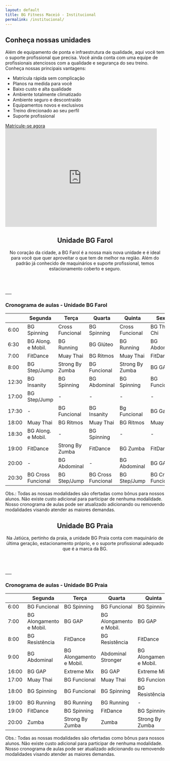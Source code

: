 ```yaml
---
layout: default
title: BG Fitness Maceió - Institucional
permalink: /institucional/
---
```

<section id="sec1" class="inst-principal" data-type="background" data-speed="5">
  <div id="chamada" >
    <div class="col-md-7">
      <h2>Conheça nossas unidades</h2>
      <p>Além de equipamento de ponta e infraestrutura de qualidade, aqui você tem o suporte profissional que precisa.
       Você ainda conta com uma equipe de profissionais atenciosos com a qualidade e segurança do seu treino.
       Conheça nossas principais vantagens:</p>
      <ul>
        <li>Matrícula rápida sem complicação</li>
        <li>Planos na medida para você</li>
        <li>Baixo custo e alta qualidade</li>
        <li>Ambiente totalmente climatizado</li>
        <li>Ambiente seguro e descontraído</li>
        <li>Equipamentos novos e exclusivos</li>
        <li>Treino direcionado ao seu perfil</li>
        <li>Suporte profissional</li>
      </ul>
      <a class="btn" href="{{ site.matricula-url }}" target="_blank">Matricule-se agora</a>
    </div>
    <div class="col-md-5">
      <iframe width="95%" height="310"
      src="https://www.youtube.com/embed/9kOiZOqdJAU?rel=0&amp;controls=0&amp;showinfo=0"
      frameborder="0" gesture="media" allow="encrypted-media" allowfullscreen></iframe>
    </div>
  </div>
</section>

<section id="" class="unidade">
  <div id="descricao-unidade" class="col-md-12">
    <header>
      <h2>Unidade BG Farol</h2>
      <p>No coração da cidade, a BG Farol é a nossa mais nova unidade e é ideal para você
        que quer aproveitar o que tem de melhor na região. Além do padrão já conhecido
        de maquinários e suporte profissional, temos estacionamento coberto e seguro.</p>
    </header>
    <div id="galeria" class="col-md-12">
      <a href="/assets/img/Farol/bg1.jpeg" data-lightbox="bgfarol">
        <img class="img-thumbnail" src="/assets/img/Farol/bg1.jpeg" alt="">
      </a>
      <a href="/assets/img/Farol/bg2.jpeg" data-lightbox="bgfarol">
        <img class="img-thumbnail" src="/assets/img/Farol/bg2.jpeg" alt="">
      </a>
      <a href="/assets/img/Farol/bg3.jpeg" data-lightbox="bgfarol">
        <img class="img-thumbnail" src="/assets/img/Farol/bg3.jpeg" alt="">
      </a>
      <a href="/assets/img/Farol/bg4.jpeg" data-lightbox="bgfarol">
        <img class="img-thumbnail" src="/assets/img/Farol/bg4.jpeg" alt="">
      </a>
      <a href="/assets/img/Farol/bg5.jpeg" data-lightbox="bgfarol">
        <img class="img-thumbnail" src="/assets/img/Farol/bg5.jpeg" alt="">
      </a>
      <a href="/assets/img/Farol/bg6.jpeg" data-lightbox="bgfarol">
        <img class="img-thumbnail" src="/assets/img/Farol/bg6.jpeg" alt="">
      </a>
    </div>
    <div id="cronograma" class="col-md-12">
      <h3 class="center">Cronograma de aulas - Unidade BG Farol</h3>
      <div class="container">
        <table class="table table-striped table-hover">
          <thead>
            <tr>
              <th></th>
              <th>Segunda</th>
              <th>Terça</th>
              <th>Quarta</th>
              <th>Quinta</th>
              <th>Sexta</th>
            </tr>
          </thead>
          <tbody>
            <tr>
              <td>6:00</td>
              <td>BG Spinning</td>
              <td>Cross Funcional</td>
              <td>BG Spinning</td>
              <td>Cross Funcional</td>
              <td>BG Thai Chi</td>
            </tr>
            <tr>
              <td>6:30</td>
              <td>BG Along. e Mobil.</td>
              <td>BG Running</td>
              <td>BG Glúteo</td>
              <td>BG Running</td>
              <td>BG Abdominal</td>
            </tr>
            <tr>
              <td>7:00</td>
              <td>FitDance</td>
              <td>Muay Thai</td>
              <td>BG Ritmos</td>
              <td>Muay Thai</td>
              <td>FitDance</td>
            </tr>
            <tr>
              <td>8:00</td>
              <td>BG Step/Jump</td>
              <td>Strong By Zumba</td>
              <td>BG Funcional</td>
              <td>Strong By Zumba</td>
              <td>BG GAP</td>
            </tr>
            <tr>
              <td>12:30</td>
              <td>BG Insanity</td>
              <td>BG Spinning</td>
              <td>BG Abdominal</td>
              <td>BG Spinning</td>
              <td>BG Funcional</td>
            </tr>
            <tr>
              <td>17:00</td>
              <td>BG Step/Jump</td>
              <td>-</td>
              <td>-</td>
              <td>-</td>
              <td>-</td>
            </tr>
             <tr>
              <td>17:30</td>
              <td>-</td>
              <td>BG Funcional</td>
              <td>BG Insanity</td>
              <td>Bg Funcional</td>
              <td>BG Gap</td>
            </tr>
            <tr>
              <td>18:00</td>
              <td>Muay Thai</td>
              <td>BG Ritmos</td>
              <td>Muay Thai</td>
              <td>BG Ritmos</td>
              <td>Muay Thai</td>
            </tr>
             <tr>
              <td>18:30</td>
              <td>BG Along. e Mobil.</td>
              <td>-</td>
              <td>BG Spinning</td>
              <td>-</td>
              <td>-</td>
            </tr>
            <tr>
              <td>19:00</td>
              <td>FitDance</td>
              <td>Strong By Zumba</td>
              <td>FitDance</td>
              <td>BG Zumba</td>
              <td>FitDance</td>
            </tr>
            <tr>
              <td>20:00</td>
              <td>-</td>
              <td>BG Abdominal</td>
              <td>-</td>
              <td>BG Abdominal</td>
              <td>BG GAP</td>
            </tr>
            <tr>
              <td>20:30</td>
              <td>BG Cross Funcional</td>
              <td>BG Step/Jump</td>
              <td>BG Cross Funcional</td>
              <td>BG Step/Jump</td>
              <td>BG Cross Funcional</td>
            </tr>
          </tbody> 
        </table>
        <p>Obs.: Todas as nossas modalidades são ofertadas como bônus para nossos alunos.
          Não existe custo adicional para participar de nenhuma modalidade.
          Nosso cronograma de aulas pode ser atualizado adicionando ou removendo modalidades visando atender as maiores demandas.</p>
      </div>
    </div>
  </div> 
  <div id="mapa-farol" class="col-md-12">
  </div>
</section>

<section id="" class="unidade">

  <div id="descricao-unidade" class="col-md-12">
    <header>
      <h2>Unidade BG Praia</h2>
      <p>Na Jatiúca, pertinho da praia, a unidade BG Praia conta com maquinário de última geração, estacionamento próprio, e o suporte profissional adequado que é a marca da BG.</p>
    </header>
    <div id="galeria" class="col-md-12">
      <a href="/assets/img/Praia/bg1.jpg" data-lightbox="bgpraia">
        <img class="img-thumbnail" src="/assets/img/Praia/bg1.jpg" alt="">
      </a>
      <a href="/assets/img/Praia/bg2.jpg" data-lightbox="bgpraia">
        <img class="img-thumbnail" src="/assets/img/Praia/bg2.jpg" alt="">
      </a>
      <a href="/assets/img/Praia/bg3.jpg" data-lightbox="bgpraia">
        <img class="img-thumbnail" src="/assets/img/Praia/bg3.jpg" alt="">
      </a>
      <a href="/assets/img/Praia/bg4.jpg" data-lightbox="bgpraia">
        <img class="img-thumbnail" src="/assets/img/Praia/bg4.jpg" alt="">
      </a>
      <a href="/assets/img/Praia/bg5.jpg" data-lightbox="bgpraia">
        <img class="img-thumbnail" src="/assets/img/Praia/bg5.jpg" alt="">
      </a>
      <a href="/assets/img/Praia/bg6.jpg" data-lightbox="bgpraia">
        <img class="img-thumbnail" src="/assets/img/Praia/bg6.jpg" alt="">
      </a>
    </div>
    <div id="cronograma" class="col-md-12">
      <h3 class="center">Cronograma de aulas - Unidade BG Praia</h3>
      <div class="container">
        <table class="table table-striped table-hover">
          <thead>
            <tr>
              <th></th>
              <th>Segunda</th>
              <th>Terça</th>
              <th>Quarta</th>
              <th>Quinta</th>
              <th>Sexta</th>
            </tr>
          </thead>
          <tbody>
            <tr>
              <td>6:00</td>
              <td>BG Funcional</td>
              <td>BG Spinning</td>
              <td>BG Funcional</td>
              <td>BG Spinning</td>
              <td>BG Funcional</td>
            </tr>
            <tr>
              <td>7:00</td>
              <td>BG Alongamento e Mobil.</td>
              <td>BG GAP</td>
              <td>BG Alongamento e Mobil.</td>
              <td>BG GAP</td>
              <td>BG Alongamento e Mobil.</td>
            </tr>
            <tr>
              <td>8:00</td>
              <td>BG Resistência</td>
              <td>FitDance</td>
              <td>BG Resistência</td>
              <td>FitDance</td>
              <td>Fitdance</td>
            </tr>
            <tr>
              <td>9:00</td>
              <td>BG Abdominal</td>
              <td>BG Alongamento e Mobil.</td>
              <td>Abdominal Stronger</td>
              <td>BG Alongamento e Mobil.</td>
              <td>-</td>
            </tr>
            <tr>
              <td>16:00</td>
              <td>BG GAP</td>
              <td>Extreme Mix</td>
              <td>BG GAP</td>
              <td>Extreme Mix</td>
              <td>Zumba</td>
            </tr>
            <tr>
              <td>17:00</td>
              <td>Muay Thai</td>
              <td>BG Funcional</td>
              <td>Muay Thai</td>
              <td>BG Funcional</td>
              <td>-</td>
            </tr>
            <tr>
              <td>18:00</td>
              <td>BG Spinning</td>
              <td>BG Funcional</td>
              <td>BG Spinning</td>
              <td>BG Resistência</td>
              <td>BG Spinning</td>
            </tr>
            <tr>
              <td>19:00</td>
              <td>BG Running</td>
              <td>BG Running</td>
              <td>BG Running</td>
              <td>-</td>
              <td>-</td>
            </tr>
            <tr>
              <td>19:00</td>
              <td>FitDance</td>
              <td>BG Spinning</td>
              <td>FitDance</td>
              <td>BG Spinning</td>
              <td>FitDance</td>
            </tr>
            <tr>
              <td>20:00</td>
              <td>Zumba</td>
              <td>Strong By Zumba</td>
              <td>Zumba</td>
              <td>Strong By Zumba</td>
              <td>-</td>
            </tr>
          </tbody>
        </table>
        <p>Obs.: Todas as nossas modalidades são ofertadas como bônus para nossos alunos.
          Não existe custo adicional para participar de nenhuma modalidade.
          Nosso cronograma de aulas pode ser atualizado adicionando ou removendo modalidades visando atender as maiores demandas.</p>
      </div>
    </div>
  </div>
  <div id="mapa-praia" class="col-md-12">
  </div>
</section>


<script>
  function myMap() {
    var mapCanvasFarol = document.getElementById("mapa-farol");
    var mapCanvasPraia = document.getElementById("mapa-praia");

    var myCenter = new google.maps.LatLng(-9.621318, -35.738650);

    var posicaoBgFarol = new google.maps.LatLng(-9.621318, -35.738650);
    var posicaoBgPraia = new google.maps.LatLng(-9.6481603,-35.7028945);


    var mapOptionsFarol = {
      center: myCenter,
      zoom: 16,
      disableDefaultUI: false,
      scrollwheel: false,
      styles: [{"stylers":[{"hue":"#0357ab"},{"saturation":250}]},
      {"featureType":"road","elementType":"geometry","stylers":[{"lightness":50},
      {"visibility":"simplified"}]},{"featureType":"road","elementType":"labels",
      "stylers":[{"visibility":"off"}]}]
    };

    var mapOptionsPraia = {
      center: posicaoBgPraia,
      zoom: 16,
      disableDefaultUI: false,
      scrollwheel: false,
      styles: [{"stylers":[{"hue":"#0357ab"},{"saturation":250}]},
      {"featureType":"road","elementType":"geometry","stylers":[{"lightness":50},
      {"visibility":"simplified"}]},{"featureType":"road","elementType":"labels",
      "stylers":[{"visibility":"off"}]}]
    };

    var mapFarol = new google.maps.Map(mapCanvasFarol,mapOptionsFarol);
    var mapPraia = new google.maps.Map(mapCanvasPraia,mapOptionsPraia);

    var markerFarol = new google.maps.Marker({
    position: posicaoBgFarol,
    icon: "/assets/img/pointer.png"
    });
    markerFarol.setMap(mapFarol);

    var markerPraia = new google.maps.Marker({
    position: posicaoBgPraia,
    icon: "/assets/img/pointer.png"
    });
    markerPraia.setMap(mapPraia);
  }
</script>

<script src="https://maps.googleapis.com/maps/api/js?callback=myMap&key=AIzaSyBCzwa-1utZ-8mBL_Zae-2wzHQlRlMJmkA"></script>

<script>
  function parallax() {
    var $slider = document.getElementById('sec1');
    var yPos = window.pageYOffset / $slider.dataset.speed;
    yPos = -yPos;
    var coords = '0% '+ yPos + 'px';
    $slider.style.backgroundPosition = coords;
  }
    
    window.addEventListener('scroll', function(){
        parallax();	
    });
</script>